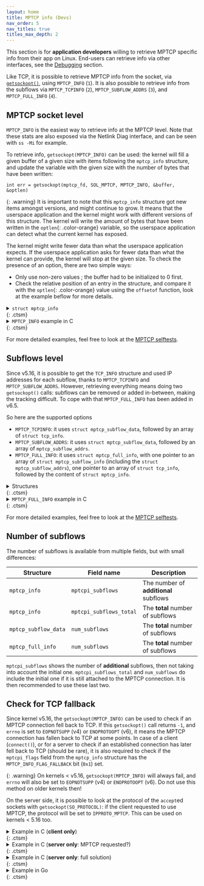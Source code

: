 ```yaml
---
layout: home
title: MPTCP info (Devs)
nav_order: 5
nav_titles: true
titles_max_depth: 2
---
```


This section is for **application developers** willing to retrieve MPTCP
specific info from their app on Linux. End-users can retrieve info via other
interfaces, see the [Debugging](debugging.html) section.

Like TCP, it is possible to retrieve MPTCP info from the socket, via
[`getsockopt()`](https://www.man7.org/linux/man-pages/man2/getsockopt.2.html),
using `MPTCP_INFO` (`1`). It is also possible to retrieve info from the subflows
via `MPTCP_TCPINFO` (`2`), `MPTCP_SUBFLOW_ADDRS` (`3`), and `MPTCP_FULL_INFO`
(`4`).

## MPTCP socket level

`MPTCP_INFO` is the easiest way to retrieve info at the MPTCP level. Note that
these stats are also exposed via the Netlink Diag interface, and can be seen
with `ss -Mi` for example.

To retrieve info, `getsockopt(MPTCP_INFO)` can be used: the kernel will fill a
given buffer of a given size with items following the `mptcp_info` structure,
and update the variable with the given size with the number of bytes that have
been written:

<div class="language-c highlighter-rouge">
  <div class="highlight">
    <pre class="highlight"><code>int err = <span class="color-main">getsockopt</span>(<span class="color-blue">mptcp_fd</span>, <span class="color-yellow">SOL_MPTCP</span>, <span class="color-green">MPTCP_INFO</span>, &<span class="color-red">buffer</span>, &<span class="color-orange">optlen</span>)</code></pre>
  </div>
</div>

{: .warning}
It is important to note that this `mptcp_info` structure got new items amongst
versions, and might continue to grow. It means that the userspace application
and the kernel might work with different versions of this structure. The
kernel will write the amount of bytes that have been written in the
`optlen`{: .color-orange} variable, so the userspace application can detect what
the current kernel has exposed.

The kernel might write fewer data than what the userspace application expects.
If the userspace application asks for fewer data than what the kernel can
provide, the kernel will stop at the given size. To check the presence of an
option, there are two simple ways:

- Only use non-zero values ; the buffer had to be initialized to 0 first.
- Check the relative position of an entry in the structure, and compare it with
  the `optlen`{: .color-orange} value using the `offsetof` function, look at the
  example beflow for more details.

<details markdown="block">
<summary><code>struct mptcp_info</code> </summary>

```c
// Items are grouped by waves of addition
struct mptcp_info {
    // v5.9
    __u8   mptcpi_subflows;
    __u8   mptcpi_add_addr_signal;
    __u8   mptcpi_add_addr_accepted;
    __u8   mptcpi_subflows_max;
    __u8   mptcpi_add_addr_signal_max;
    __u8   mptcpi_add_addr_accepted_max;
    __u32  mptcpi_flags;
    __u32  mptcpi_token;
    __u64  mptcpi_write_seq;
    __u64  mptcpi_snd_una;
    __u64  mptcpi_rcv_nxt;

    // v5.12
    __u8   mptcpi_local_addr_used;
    __u8   mptcpi_local_addr_max;

    // v5.14
    __u8   mptcpi_csum_enabled;

    // v6.5
    __u32  mptcpi_retransmits;
    __u64  mptcpi_bytes_retrans;
    __u64  mptcpi_bytes_sent;
    __u64  mptcpi_bytes_received;
    __u64  mptcpi_bytes_acked;

    // v6.8
    __u8   mptcpi_subflows_total;

    // v6.10
    __u8   reserved[3];
    __u32  mptcpi_last_data_sent;
    __u32  mptcpi_last_data_recv;
    __u32  mptcpi_last_ack_recv;
};
```

Check [include/uapi/linux/mptcp.h](https://github.com/multipath-tcp/mptcp_net-next/blob/export/include/uapi/linux/mptcp.h)
file to get the latest version.
</details> {: .ctsm}

<details markdown="block">
<summary><code>MPTCP_INFO</code> example in C </summary>

```c
int mptcp_fd; // 'mptcp_fd' has been created before with socket() or accept()
struct mptcp_info info = { 0 };
socklen_t optlen = sizeof(struct mptcp_info);

if (getsockopt(mptcp_fd, SOL_MPTCP, MPTCP_INFO, &info, &optlen) < 0)
    return; // handle errors here

// 'optlen' bytes have been written in the 'info' buffer: can be <= sizeof(struct mptcp_info).
// Check if a field is != 0, or if the kernel support the required info, e.g.:
if ((socklen_t)__builtin_offsetof(struct mptcp_info, mptcpi_subflows_total) < optlen)
    printf("Subflows: %u\n", info.mptcpi_subflows_total);
else
    printf("%s", "mptcpi_subflows_total is not available\n");
```
</details> {: .ctsm}

For more detailed examples, feel free to look at the
[MPTCP selftests](https://github.com/multipath-tcp/mptcp_net-next/blob/export/tools/testing/selftests/net/mptcp/mptcp_sockopt.c).

## Subflows level

Since v5.16, it is possible to get the `TCP_INFO` structure and used IP
addresses for each subflow, thanks to `MPTCP_TCPINFO` and `MPTCP_SUBFLOW_ADDRS`.
However, retrieving everything means doing two `getsockopt()` calls: subflows
can be removed or added in-between, making the tracking difficult. To cope with
that `MPTCP_FULL_INFO` has been added in v6.5.

So here are the supported options
- `MPTCP_TCPINFO`: it uses `struct mptcp_subflow_data`, followed by an array of
  `struct tcp_info`.
- `MPTCP_SUBFLOW_ADDRS`: it uses `struct mptcp_subflow_data`, followed by an
  array of `mptcp_subflow_addrs`.
- `MPTCP_FULL_INFO`: it uses `struct mptcp_full_info`, with one pointer to an
  array of `struct mptcp_subflow_info` (including the `struct mptcp_subflow_addrs`),
  one pointer to an array of `struct tcp_info`, followed by the content of
  `struct mptcp_info`.

<details markdown="block">
<summary>Structures </summary>
<details markdown="block">
<summary><code>struct mptcp_subflow_data</code> </summary>

```c
struct mptcp_subflow_data {
    __u32  size_subflow_data;  /* size of this structure in userspace */
    __u32  num_subflows;       /* must be 0, set by kernel */
    __u32  size_kernel;        /* must be 0, set by kernel */
    __u32  size_user;          /* size of one element in data[] */
};
```
</details> {: .ctsm}

<details markdown="block">
<summary><code>struct mptcp_subflow_addrs</code> </summary>

```c
struct mptcp_subflow_addrs {
    union {
        __kernel_sa_family_t              sa_family;
        struct sockaddr                   sa_local;
        struct sockaddr_in                sin_local;
        struct sockaddr_in6               sin6_local;
        struct __kernel_sockaddr_storage  ss_local;
    };
    union {
        struct sockaddr                   sa_remote;
        struct sockaddr_in                sin_remote;
        struct sockaddr_in6               sin6_remote;
        struct __kernel_sockaddr_storage  ss_remote;
    };
};
```
</details> {: .ctsm}

<details markdown="block">
<summary><code>struct mptcp_full_info</code> </summary>

```c
struct mptcp_full_info {
    __u32              size_tcpinfo_kernel;  /* must be 0, set by kernel */
    __u32              size_tcpinfo_user;
    __u32              size_sfinfo_kernel;   /* must be 0, set by kernel */
    __u32              size_sfinfo_user;
    __u32              num_subflows;         /* must be 0, set by kernel (real subflow count) */
    __u32              size_arrays_user;     /* max subflows that userspace is interested in;
                                              * the buffers at subflow_info/tcp_info
                                              * are respectively at least:
                                              *  size_arrays * size_sfinfo_user
                                              *  size_arrays * size_tcpinfo_user
                                              * bytes wide
                                              */
    __aligned_u64      subflow_info;
    __aligned_u64      tcp_info;
    struct mptcp_info  mptcp_info;
};
```
</details> {: .ctsm}

<details markdown="block">
<summary><code>struct mptcp_subflow_info</code> </summary>

```c
struct mptcp_subflow_info {
    __u32                       id;
    struct mptcp_subflow_addrs  addrs;
};
```
</details> {: .ctsm}

Check [include/uapi/linux/mptcp.h](https://github.com/multipath-tcp/mptcp_net-next/blob/export/include/uapi/linux/mptcp.h)
file to get the latest version.
</details> {: .ctsm}

<details markdown="block">
<summary><code>MPTCP_FULL_INFO</code> example in C </summary>

```c
int mptcp_fd; // 'mptcp_fd' has been created before with socket() or accept()
struct mptcp_full_info full_info = { 0 };
socklen_t optlen = sizeof(struct mptcp_full_info);

// Restricted to two subflows in this example. Adapt the sizes if needed.
full_info.size_arrays_user = 2;
struct mptcp_subflow_info subflow_info[2] = { 0 };
struct tcp_info tcp_info[2] = { 0 };

// Set the size and addresses
full_info.size_sfinfo_user = sizeof(struct struct mptcp_subflow_info);
full_info.size_tcpinfo_user = sizeof(struct tcp_info);
full_info.subflow_info = (unsigned long)&subflow_info[0];
full_info.tcp_info = (unsigned long)&tcp_info[0];

if (getsockopt(fd, SOL_MPTCP, MPTCP_FULL_INFO, &full_info, &optlen) < 0)
    return; // handle errors here

for (int i = 0; i < MIN(full_info.size_arrays_user, full_info.num_subflows); i++) {
    printf("subflow %d:\n", i);
    printf("\tid: %u\n", subflow_info[i].id);
    printf("\trtt: %u\n", tcp_info[i].tcpi_rtt);
}

printf("token: %u\n", full_info.mptcp_info.mptcpi_token);
```
</details> {: .ctsm}

For more detailed examples, feel free to look at the
[MPTCP selftests](https://github.com/multipath-tcp/mptcp_net-next/blob/export/tools/testing/selftests/net/mptcp/mptcp_sockopt.c).


## Number of subflows

The number of subflows is available from multiple fields, but with small
differences:

| Structure | Field name | Description |
| --- | --- | --- |
| `mptcp_info` | `mptcpi_subflows` | The number of **additional** subflows |
| `mptcp_info` | `mptcpi_subflows_total` | The **total** number of subflows |
| `mptcp_subflow_data` | `num_subflows` | The **total** number of subflows |
| `mptcp_full_info` | `num_subflows` | The **total** number of subflows |

`mptcpi_subflows` shows the number of **additional** subflows, then not taking
into account the initial one. `mptcpi_subflows_total` and `num_subflows` do
include the initial one if it is still attached to the MPTCP connection. It is
then recommended to use these last two.

## Check for TCP fallback

Since kernel v5.16, the `getsockopt(MPTCP_INFO)` can be used to check if an
MPTCP connection fell back to TCP. If this `getsockopt()` call returns `-1`,
and `errno` is set to `EOPNOTSUPP` (v4) or `ENOPROTOOPT` (v6), it means the
MPTCP connection has fallen back to TCP at some points. In case of a client
(`connect()`), or for a server to check if an established connection has later
fell back to TCP (should be rare), it is also required to check if the
`mptcpi_flags` field from the `mptcp_info` structure has the
`MPTCP_INFO_FLAG_FALLBACK` bit (`0x1`) set.

{: .warning}
On kernels < v5.16, `getsockopt(MPTCP_INFO)` will always fail, and `errno` will
also be set to `EOPNOTSUPP` (v4) or `ENOPROTOOPT` (v6). Do not use this method
on older kernels then!

On the server side, it is possible to look at the protocol of the `accept`ed
sockets with `getsockopt(SO_PROTOCOL)`: if the client requested to use MPTCP,
the protocol will be set to `IPPROTO_MPTCP`. This can be used on kernels < 5.16
too.

<details markdown="block">
<summary>Example in C (<b>client only</b>) </summary>

{: .warning}
**Client only**: It requires **kernel >= 5.16**

```c
#define MPTCP_INFO 1
#define MPTCP_INFO_FLAG_FALLBACK 1
bool socket_is_mptcp(int client_fd)
{
    socklen_t len = sizeof(struct mptcp_info);
    struct mptcp_info info = { 0 };

    if (getsockopt(client_fd, SOL_MPTCP, MPTCP_INFO, &info, &len) < 0) {
        perror("kernel < v5.16: we cannot tell (workaround: use NetLink or ss -Mi)");
        return true;
    }
    return (info.mptcpi_flags & MPTCP_INFO_FLAG_FALLBACK) == 0;
}
```
</details> {: .ctsm}

<details markdown="block">
<summary>Example in C (<b>server only</b>: MPTCP requested?) </summary>

{: .warning}
**Server only**: it **only** checks if the client requested to use MPTCP

```c
bool client_requested_mptcp(int accept_fd)
{
    socklen_t len = 0;
    int protocol;

    if (getsockopt(accept_fd, SOL_SOCKET, SO_PROTOCOL, &protocol, &len) < 0) {
        perror("getsockopt(SO_PROTOCOL)");
        return true; /* cannot tell */
    }
    return protocol == IPPROTO_MPTCP; /* Always true on 'connect' and 'listen' sockets */
}
```
</details> {: .ctsm}

<details markdown="block">
<summary>Example in C (<b>server only</b>: full solution) </summary>

{: .warning}
**Server only**: It requires **kernel >= 5.16**, it also checks for fallback
that would have happened after the establishment of the connection (should be
rare)

```c
#define MPTCP_INFO 1
#define MPTCP_INFO_FLAG_FALLBACK 1
bool socket_is_mptcp(int accept_fd)
{
    socklen_t len = sizeof(struct mptcp_info);
    struct mptcp_info info = { 0 };

    /* kernel < 5.16 will always fail with errno set to EOPNOTSUPP (v4) or ENOPROTOOPT (v6) */
    if (kernel_version_lower(5, 16))
        return true; /* This method cannot be used: check the next example */

    if (getsockopt(accept_fd, SOL_MPTCP, MPTCP_INFO, &info, &len) < 0) {
        if (errno != EOPNOTSUPP && errno != ENOPROTOOPT)
            perror("getsockopt(MPTCP_INFO)"); /* Should not happen */
        return false; /* The client didn't ask to use MPTCP */
    }
    /* The connection has been established in MPTCP, check for fallback later (rare) */
    return (info.mptcpi_flags & MPTCP_INFO_FLAG_FALLBACK) == 0;
}
```
</details> {: .ctsm}

<details markdown="block">
<summary>Example in Go </summary>
Simply call [`MultipathTCP()`](https://pkg.go.dev/net#TCPConn.MultipathTCP) on
the `TCPConn`.
```go
d := &Dialer{}
d.SetMultipathTCP(true)
c, err := d.Dial("tcp", addr) // check for error + defer c.Close()
tcp, ok := c.(*TCPConn) // should not fail
mptcp, err := tcp.MultipathTCP() // 'mptcp' is a boolean
```
</details> {: .ctsm}
